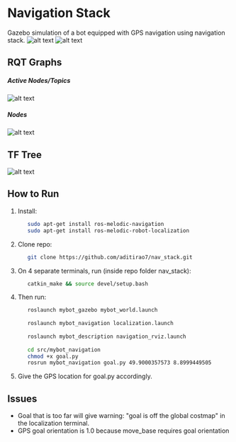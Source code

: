 # Navigation Stack
  Gazebo simulation of a bot equipped with GPS navigation using navigation stack.
  ![alt text](https://github.com/aditirao7/nav_stack/blob/master/graphs/gazebo_nav_stack.gif) ![alt text](https://github.com/aditirao7/nav_stack/blob/master/graphs/rviz_nav_stack.gif)
  
## RQT Graphs 
   
   ##### Active Nodes/Topics
   ![alt text](https://github.com/aditirao7/nav_stack/blob/master/graphs/rqt_active.jpeg)
         
   ##### Nodes
   ![alt text](https://github.com/aditirao7/nav_stack/blob/master/graphs/rqt_graph.jpg)
         
## TF Tree
   ![alt text](https://github.com/aditirao7/nav_stack/blob/master/graphs/tf_tree.jpg)
  
## How to Run
   1. Install:
      ```bash
         sudo apt-get install ros-melodic-navigation
         sudo apt-get install ros-melodic-robot-localization
      ```
   2. Clone repo:
      ```bash
         git clone https://github.com/aditirao7/nav_stack.git
      ```
   3. On 4 separate terminals, run (inside repo folder nav_stack):
      ```bash
         catkin_make && source devel/setup.bash
      ```
   4. Then run:
      ```bash
         roslaunch mybot_gazebo mybot_world.launch
         
         roslaunch mybot_navigation localization.launch
         
         roslaunch mybot_description navigation_rviz.launch
         
         cd src/mybot_navigation
         chmod +x goal.py
         rosrun mybot_navigation goal.py 49.9000357573 8.8999449505
      ```
   5. Give the GPS location for goal.py accordingly.
   
## Issues
   - Goal that is too far will give warning: "goal is off the global costmap" in the localization terminal.
   - GPS goal orientation is 1.0 because move_base requires goal orientation 

